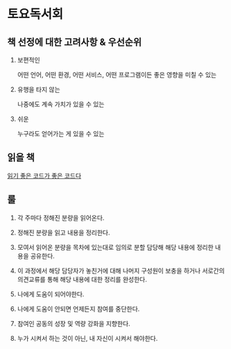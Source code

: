 # 토요독서회

## 책 선정에 대한 고려사항 & 우선순위

1. 보편적인

    어떤 언어, 어떤 환경, 어떤 서비스, 어떤 프로그램이든 좋은 영향을 미칠 수 있는

2. 유행을 타지 않는

    나중에도 계속 가치가 있을 수 있는

3. 쉬운

    누구라도 얻어가는 게 있을 수 있는

## 읽을 책

[읽기 좋은 코드가 좋은 코드다](http://www.kyobobook.co.kr/product/detailViewKor.laf?ejkGb=KOR&mallGb=KOR&barcode=9788979149142&orderClick=LEA&Kc=)

## 룰

1. 각 주마다 정해진 분량을 읽어온다.

1. 정해진 분량을 읽고 내용을 정리한다.

1. 모여서 읽어온 분량을 목차에 있는대로 임의로 분할 담당해 해당 내용에 정리한 내용을 공유한다.

1. 이 과정에서 해당 담당자가 놓친거에 대해 나머지 구성원이 보충을 하거나 서로간의 의견교류를 통해 해당 내용에 대한 정리를 완성한다.

1. 나에게 도움이 되어야한다.

1. 나에게 도움이 안되면 언제든지 참여를 중단한다.

1. 참여인 공동의 성장 및 역량 강화을 지향한다.

1. 누가 시켜서 하는 것이 아닌, 내 자신이 시켜서 해야한다.
